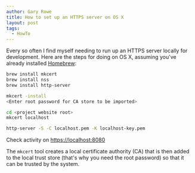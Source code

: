 ```yaml
---
author: Gary Rowe
title: How to set up an HTTPS server on OS X
layout: post
tags:
  - HowTo 
---
```

Every so often I find myself needing to run up an HTTPS server locally for
development. Here are the steps for doing on OS X, assuming you've
already installed [Homebrew](https://brew.sh/):

```bash
brew install mkcert
brew install nss
brew install http-server

mkcert -install
<Enter root password for CA store to be imported>

cd <project website root>
mkcert localhost

http-server -S -C localhost.pem -K localhost-key.pem
```

Check activity on [https://localhost:8080](https://localhost:8080)

The `mkcert` tool creates a local certificate authority (CA) that is then added
to the local trust store (that's why you need the root password) so that it can
be trusted by the system. 

